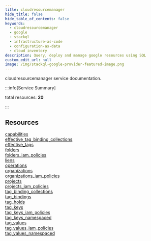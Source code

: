 ```yaml
---
title: cloudresourcemanager
hide_title: false
hide_table_of_contents: false
keywords:
  - cloudresourcemanager
  - google
  - stackql
  - infrastructure-as-code
  - configuration-as-data
  - cloud inventory
description: Query, deploy and manage google resources using SQL
custom_edit_url: null
image: /img/stackql-google-provider-featured-image.png
---
```


cloudresourcemanager service documentation.

:::info[Service Summary]

total resources: __20__  

:::

## Resources
<div class="row">
<div class="providerDocColumn">
<a href="/cloudresourcemanager/capabilities/">capabilities</a><br />
<a href="/cloudresourcemanager/effective_tag_binding_collections/">effective_tag_binding_collections</a><br />
<a href="/cloudresourcemanager/effective_tags/">effective_tags</a><br />
<a href="/cloudresourcemanager/folders/">folders</a><br />
<a href="/cloudresourcemanager/folders_iam_policies/">folders_iam_policies</a><br />
<a href="/cloudresourcemanager/liens/">liens</a><br />
<a href="/cloudresourcemanager/operations/">operations</a><br />
<a href="/cloudresourcemanager/organizations/">organizations</a><br />
<a href="/cloudresourcemanager/organizations_iam_policies/">organizations_iam_policies</a><br />
<a href="/cloudresourcemanager/projects/">projects</a>
</div>
<div class="providerDocColumn">
<a href="/cloudresourcemanager/projects_iam_policies/">projects_iam_policies</a><br />
<a href="/cloudresourcemanager/tag_binding_collections/">tag_binding_collections</a><br />
<a href="/cloudresourcemanager/tag_bindings/">tag_bindings</a><br />
<a href="/cloudresourcemanager/tag_holds/">tag_holds</a><br />
<a href="/cloudresourcemanager/tag_keys/">tag_keys</a><br />
<a href="/cloudresourcemanager/tag_keys_iam_policies/">tag_keys_iam_policies</a><br />
<a href="/cloudresourcemanager/tag_keys_namespaced/">tag_keys_namespaced</a><br />
<a href="/cloudresourcemanager/tag_values/">tag_values</a><br />
<a href="/cloudresourcemanager/tag_values_iam_policies/">tag_values_iam_policies</a><br />
<a href="/cloudresourcemanager/tag_values_namespaced/">tag_values_namespaced</a>
</div>
</div>